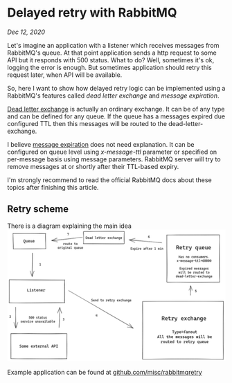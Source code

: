# Delayed retry with RabbitMQ

_Dec 12, 2020_

Let's imagine an application with a listener which receives messages from RabbitMQ's
queue. At that point application sends a http request to some API but it responds
with 500 status. What to do? Well, sometimes it's ok, logging the error is enough.
But sometimes application should retry this request later, when API will be available.

So, here I want to show how delayed retry logic can be implemented using a RabbitMQ's
features called <em>dead letter exchange</em> and <em>message expiration</em>.

[Dead letter exchange](https://www.rabbitmq.com/dlx.html) is actually an ordinary
exchange. It can be of any type and can be defined for any queue. If the queue has
a messages expired due configured TTL then this messages will be routed to the
dead-letter-exchange.

I believe [message expiration](https://www.rabbitmq.com/ttl.html) does not need
explanation. It can be configured on queue level using <em>x-message-ttl</em>
parameter or specified on per-message basis using message parameters. RabbitMQ
server will try to remove messages at or shortly after their TTL-based expiry.

I'm strongly recommend to read the official RabbitMQ docs about these topics
after finishing this article.

## Retry scheme

There is a diagram explaining the main idea
![Retry scheme with usage of dead letter exchange](assets/rabbitmq-retry.png)

Example application can be found at [github.com/misc/rabbitmqretry](https://github.com/ukarim/misc/tree/master/rabbitmqretry)
